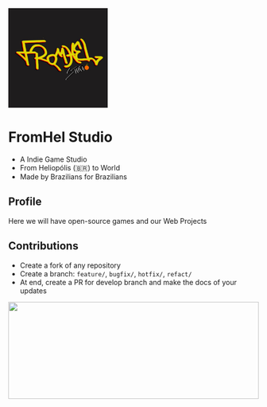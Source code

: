 <a href="https://fromhelstudio.com">
  <img src="./docs/logo.png" width="200px"/>
</a>

# FromHel Studio

- A Indie Game Studio
- From Heliopólis (🇧🇷) to World
- Made by Brazilians for Brazilians

## Profile

Here we will have open-source games and our Web Projects

## Contributions

- Create a fork of any repository
- Create a branch: `feature/`, `bugfix/`, `hotfix/`, `refact/`
- At end, create a PR for develop branch and make the docs of your updates

<img width="100%" height="195px" src="https://github-readme-stats.vercel.app/api/top-langs/?username=FromhelStudio&layout=compact&hide_border=true&title_color=00df7f7&text_color=00df7f7&bg_color=0d1117" />

